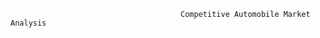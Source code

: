                                           Competitive Automobile Market Analysis
                    

